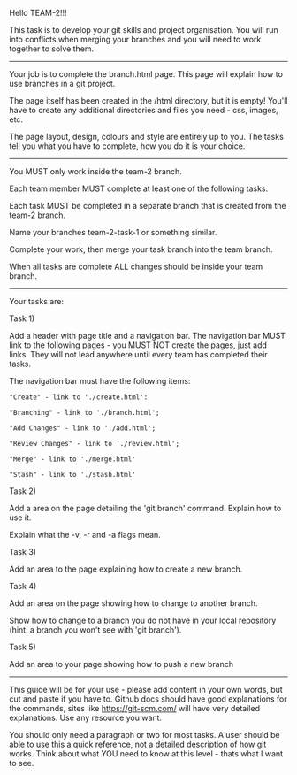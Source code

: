 Hello TEAM-2!!!

This task is to develop your git skills and project organisation. You will run into conflicts when merging your branches and you will need to work together to solve them.

--------------------------------------

Your job is to complete the branch.html page. This page will explain how to use branches in a git project.

The page itself has been created in the /html directory, but it is empty! You'll have to create any additional directories and files you need - css, images, etc.


The page layout, design, colours and style are entirely up to you. The tasks tell you what you have to complete, how you do it is your choice.

--------------------------------------

You MUST only work inside the team-2 branch. 

Each team member MUST complete at least one of the following tasks.

Each task MUST be completed in a separate branch that is created from the team-2 branch.

Name your branches team-2-task-1 or something similar.

Complete your work, then merge your task branch into the team branch. 

When all tasks are complete ALL changes should be inside your team branch.

--------------------------------------

Your tasks are:

Task 1) 

Add a header with page title and a navigation bar.
The navigation bar MUST link to the following pages - you MUST NOT create the pages, just add links. They will not lead anywhere until every team has completed their tasks.

The navigation bar must have the following items:

    "Create" - link to './create.html':

    "Branching" - link to './branch.html';

    "Add Changes" - link to './add.html';

    "Review Changes" - link to './review.html';

    "Merge" - link to './merge.html'

    "Stash" - link to './stash.html'

Task 2)

Add a area on the page detailing the 'git branch' command. Explain how to use it.

Explain what the -v, -r and -a flags mean.

Task 3)

Add an area to the page explaining how to create a new branch.

Task 4)

Add an area on the page showing how to change to another branch.

Show how to change to a branch you do not have in your local repository (hint: a branch you won't see with 'git branch').

Task 5)

Add an area to your page showing how to push a new branch

--------------------------------------

This guide will be for your use - please add content in your own words, but cut and paste if you have to. Github docs should have good explanations for the commands, sites like https://git-scm.com/ will have very detailed explanations. Use any resource you want.

You should only need a paragraph or two for most tasks. A user should be able to use this a quick reference, not a detailed description of how git works. Think about what YOU need to know at this level - thats what I want to see. 






